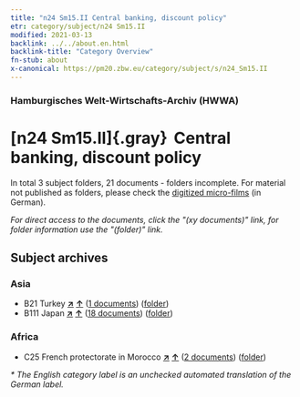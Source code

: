 ```yaml
---
title: "n24 Sm15.II Central banking, discount policy"
etr: category/subject/n24 Sm15.II
modified: 2021-03-13
backlink: ../../about.en.html
backlink-title: "Category Overview"
fn-stub: about
x-canonical: https://pm20.zbw.eu/category/subject/s/n24_Sm15.II
---
```


### Hamburgisches Welt-Wirtschafts-Archiv (HWWA)
# [n24 Sm15.II]{.gray}&#8201; Central banking, discount policy&#160; 





In total 3 subject folders, 21 documents - folders incomplete.
For material not published as folders, please check the [digitized micro-films](/film/h1_sh.de.html) (in German).

_For direct access to the documents, click the "(xy documents)" link, for folder information use the "(folder)" link._

## Subject archives



### Asia

- B21 Turkey [**&nearr;**](../../../geo/i/141111/about.en.html "Turkey (all folders)") [**&uarr;**](../../../geo/about.en.html#B21 "Country category system") (<a href="https://pm20.zbw.eu/dfgview/sh/141111,145378" title="about: Turkey : Central banking, discount policy" target="_blank">1 documents</a>) ([folder](../../../../folder/sh/1411xx/141111/1453xx/145378/about.en.html))
- B111 Japan [**&nearr;**](../../../geo/i/141272/about.en.html "Japan (all folders)") [**&uarr;**](../../../geo/about.en.html#B111 "Country category system") (<a href="https://pm20.zbw.eu/dfgview/sh/141272,145378" title="about: Japan : Central banking, discount policy" target="_blank">18 documents</a>) ([folder](../../../../folder/sh/1412xx/141272/1453xx/145378/about.en.html))

### Africa

- C25 French protectorate in Morocco [**&nearr;**](../../../geo/i/141358/about.en.html "French protectorate in Morocco (all folders)") [**&uarr;**](../../../geo/about.en.html#C25 "Country category system") (<a href="https://pm20.zbw.eu/dfgview/sh/141358,145378" title="about: French protectorate in Morocco : Central banking, discount policy" target="_blank">2 documents</a>) ([folder](../../../../folder/sh/1413xx/141358/1453xx/145378/about.en.html))


_* The English category label is an unchecked automated translation of the German label._

